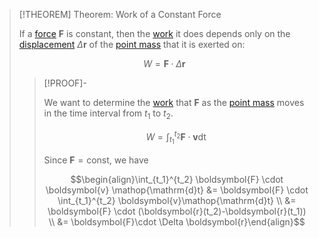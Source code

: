 >[!THEOREM] Theorem: Work of a Constant Force
>
>If a [force](../Force.md) $\boldsymbol{F}$ is constant, then the [work](Work.md) it does depends only on the [displacement](../../Kinematics/Displacement.md) $\Delta \boldsymbol{r}$ of the [point mass](../../Point%20Mass.md) that it is exerted on:
>
>$$W = \boldsymbol{F} \cdot \Delta \boldsymbol{r}$$
>
>>[!PROOF]-
>>
>>We want to determine the [work](Work.md) that $\boldsymbol{F}$ as the [point mass](../../Point%20Mass.md) moves in the time interval from $t_1$ to $t_2$.
>>
>>$$W = \int_{t_1}^{t_2} \boldsymbol{F}\cdot \boldsymbol{v}\mathop{\mathrm{d}t}$$
>>
>>Since $\boldsymbol{F}=\text{const}$, we have
>>
>>$$\begin{align}\int_{t_1}^{t_2} \boldsymbol{F} \cdot \boldsymbol{v} \mathop{\mathrm{d}t} &= \boldsymbol{F} \cdot \int_{t_1}^{t_2} \boldsymbol{v}\mathop{\mathrm{d}t} \\ &= \boldsymbol{F} \cdot (\boldsymbol{r}(t_2)-\boldsymbol{r}(t_1)) \\ &= \boldsymbol{F}\cdot \Delta \boldsymbol{r}\end{align}$$
>>
>